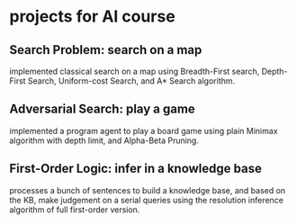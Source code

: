 # projects for AI course
## Search Problem: search on a map
implemented classical search on a map using Breadth-First search, Depth-First Search, Uniform-cost Search, and A* Search algorithm.
## Adversarial Search: play a game
implemented a program agent to play a board game using plain Minimax algorithm with depth limit, and Alpha-Beta Pruning.
## First-Order Logic: infer in a knowledge base
processes a bunch of sentences to build a knowledge base, and based on the KB, make judgement on a serial queries using the resolution inference algorithm of full first-order version.